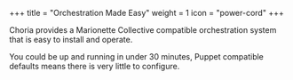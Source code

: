 +++
title = "Orchestration Made Easy"
weight = 1
icon = "power-cord"
+++

Choria provides a Marionette Collective compatible orchestration system that is easy to install and operate.

You could be up and running in under 30 minutes, Puppet compatible defaults means there is very little to configure.
